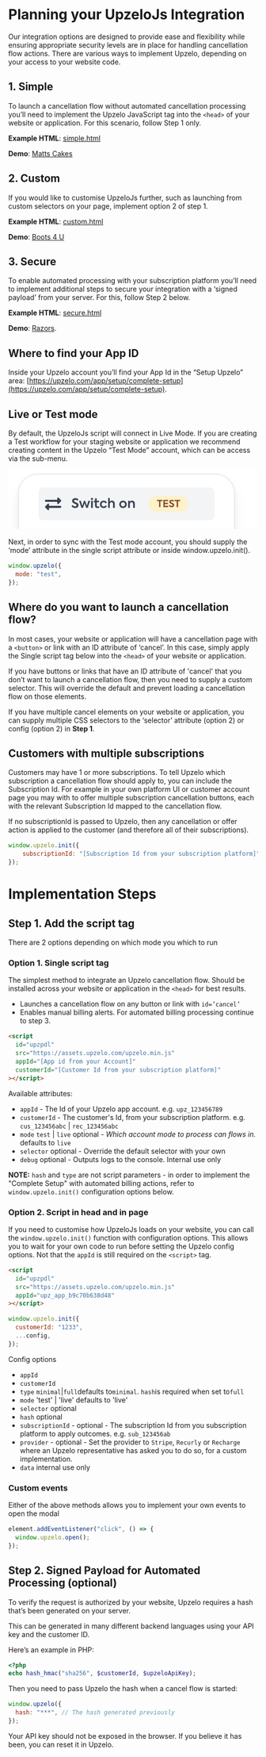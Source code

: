 # Planning your UpzeloJs Integration

Our integration options are designed to provide ease and flexibility while ensuring appropriate security levels are in place for handling cancellation flow actions. There are various ways to implement Upzelo, depending on your access to your website code.

## 1. Simple

To launch a cancellation flow without automated cancellation processing you’ll need to implement the Upzelo JavaScript tag into the `<head>` of your website or application. For this scenario, follow Step 1 only.

**Example HTML**: [simple.html](examples/simple.html)

**Demo**: [Matts Cakes](https://upzelojs.netlify.app/examples/cakes.html)

## 2. Custom

If you would like to customise UpzeloJs further, such as launching from custom selectors on your page, implement option 2 of step 1.

**Example HTML**: [custom.html](examples/custom.html)

**Demo**: [Boots 4 U](https://upzelojs.netlify.app/examples/boots.html)

## 3. Secure

To enable automated processing with your subscription platform you’ll need to implement additional steps to secure your integration with a ‘signed payload’ from your server. For this, follow Step 2 below.

**Example HTML**: [secure.html](examples/secure.html)

**Demo**: [Razors](https://upzelojs.netlify.app/examples/razors.html).

## Where to find your App ID

Inside your Upzelo account you’ll find your App Id in the “Setup Upzelo” area: [https://upzelo.com/app/setup/complete-setup](https://upzelo.com/app/setup/complete-setup).

## Live or Test mode

By default, the UpzeloJs script will connect in Live Mode. If you are creating a Test workflow for your staging website or application we recommend creating content in the Upzelo “Test Mode” account, which can be access via the sub-menu.

![Untitled](./test-mode-switch.png)

Next, in order to sync with the Test mode account, you should supply the ‘mode’ attribute in the single script attribute or inside window.upzelo.init().

```js
window.upzelo({
  mode: "test",
});
```

## Where do you want to launch a cancellation flow?

In most cases, your website or application will have a cancellation page with a `<button>` or link with an ID attribute of ‘cancel’. In this case, simply apply the Single script tag below into the `<head>` of your website or application.

If you have buttons or links that have an ID attribute of 'cancel' that you don’t want to launch a cancellation flow, then you need to supply a custom selector. This will override the default and prevent loading a cancellation flow on those elements.

If you have multiple cancel elements on your website or application, you can supply multiple CSS selectors to the ‘selector’ attribute (option 2) or config (option 2) in **Step 1**.


## Customers with multiple subscriptions

Customers may have 1 or more subscriptions. To tell Upzelo which subscription a cancellation flow should apply to, you can include the Subscription Id. For example in your own platform UI or customer account page you may with to offer multiple subscription cancellation buttons, each with the relevant Subscription Id mapped to the cancellation flow.

If no subscriptionId is passed to Upzelo, then any cancellation or offer action is applied to the customer (and therefore all of their subscriptions).

```js
window.upzelo.init({
    subscriptionId: "[Subscription Id from your subscription platform]"
});
```


# Implementation Steps

  
## Step 1. Add the script tag

  There are 2 options depending on which mode you which to run

  ### Option 1. Single script tag

The simplest method to integrate an Upzelo cancellation flow. Should be installed across your website or application in the `<head>` for best results.

- Launches a cancellation flow on any button or link with `id=’cancel’`
- Enables manual billing alerts. For automated billing processing continue to step 3.

```html
<script
  id="upzpdl"
  src="https://assets.upzelo.com/upzelo.min.js"
  appId="[App id from your Account]"
  customerId="[Customer Id from your subscription platform]"
></script>
```

Available attributes:

- `appId` - The Id of your Upzelo app account. e.g. `upz_123456789`
- `customerId` - The customer's Id, from your subscription platform. e.g. `cus_123456abc` | `rec_123456abc`
- `mode` `test` | `live` optional - _Which account mode to process can flows in._ defaults to `live`
- `selector` optional - Override the default selector with your own
- `debug` optional - Outputs logs to the console. Internal use only

**NOTE:** `hash` and `type` are not script parameters - in order to implement the "Complete Setup" with automated billing actions, refer to `window.upzelo.init()` configuration options below.

### Option 2. Script in head and in page

If you need to customise how UpzeloJs loads on your website, you can call the `window.upzelo.init()` function with configuration options.
  This allows you to wait for your own code to run before setting the Upzelo config options. Not that the `appId` is still required on the `<script>` tag.

```html
<script
  id="upzpdl"
  src="https://assets.upzelo.com/upzelo.min.js"
  appId="upz_app_b9c70b638d48"
></script>
```

```js
window.upzelo.init({
  customerId: "1233",
  ...config,
});
```

Config options

- `appId`
- `customerId`
- `type` `minimal`|`full`defaults to`minimal`. `hash`is required when set to`full`
- `mode` 'test' | 'live' defaults to 'live'
- `selector` optional
- `hash` optional
- `subscriptionId` - optional - The subscription Id from you subscription platform to apply outcomes. e.g. `sub_123456ab`
- `provider` - optional - Set the provider to `Stripe`, `Recurly` or `Recharge` where an Upzelo representative has asked you to do so, for a custom implementation.
- `data` internal use only

### Custom events

Either of the above methods allows you to implement your own events to open the modal

```js
element.addEventListener("click", () => {
  window.upzelo.open();
});
```

## Step 2. Signed Payload for Automated Processing (optional)

To verify the request is authorized by your website, Upzelo requires a hash that’s been generated on your server.

This can be generated in many different backend languages using your API key and the customer ID.

Here’s an example in PHP:

```php
<?php
echo hash_hmac("sha256", $customerId, $upzeloApiKey);
```

Then you need to pass Upzelo the hash when a cancel flow is started:

```js
window.upzelo({
  hash: "***", // The hash generated previously
});
```

Your API key should not be exposed in the browser. If you believe it has been, you can reset it in Upzelo.
